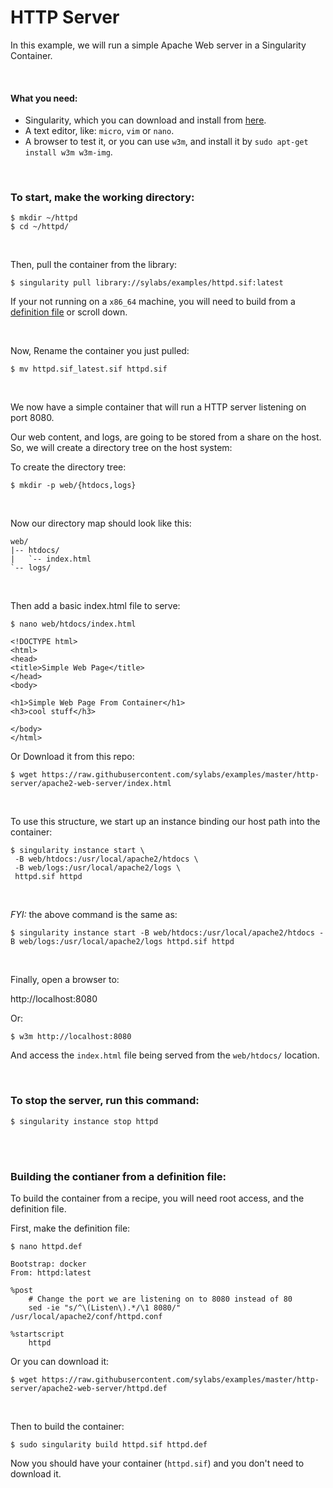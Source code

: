 # HTTP Server

In this example, we will run a simple Apache Web server in a Singularity Container.

<br>

#### What you need:
 - Singularity, which you can download and install from [here](https://github.com/sylabs/singularity).
 - A text editor, like: `micro`, `vim` or `nano`.
 - A browser to test it, or you can use `w3m`, and install it by `sudo apt-get install w3m w3m-img`.
 

<br>

### To start, make the working directory:

```
$ mkdir ~/httpd
$ cd ~/httpd/
```

<br>

Then, pull the container from the library:

```
$ singularity pull library://sylabs/examples/httpd.sif:latest
```
If your not running on a `x86_64` machine, you will need to build from a [definition file](#building-the-contianer-from-a-definition-file) or scroll down.

<br>

Now, Rename the container you just pulled:

```
$ mv httpd.sif_latest.sif httpd.sif
```

<br>

We now have a simple container that will run a HTTP server listening on port 8080.

Our web content, and logs, are going to be stored from a share on the host. So, we will create a directory tree on the host system:

To create the directory tree:

```
$ mkdir -p web/{htdocs,logs}
```

<br>

Now our directory map should look like this:

```
web/
|-- htdocs/
|   `-- index.html
`-- logs/
```

<br>


Then add a basic index.html file to serve:

```
$ nano web/htdocs/index.html
```
```
<!DOCTYPE html>
<html>
<head>
<title>Simple Web Page</title>
</head>
<body>

<h1>Simple Web Page From Container</h1>
<h3>cool stuff</h3>

</body>
</html>
```

Or Download it from this repo:

```
$ wget https://raw.githubusercontent.com/sylabs/examples/master/http-server/apache2-web-server/index.html
```


<br>


To use this structure, we start up an instance binding our host path into the container:

```
$ singularity instance start \
 -B web/htdocs:/usr/local/apache2/htdocs \
 -B web/logs:/usr/local/apache2/logs \
 httpd.sif httpd
```

<br>

*FYI:* the above command is the same as:

```
$ singularity instance start -B web/htdocs:/usr/local/apache2/htdocs -B web/logs:/usr/local/apache2/logs httpd.sif httpd
```

<br>

Finally, open a browser to:

http://localhost:8080

Or:
```
$ w3m http://localhost:8080
```

And access the `index.html` file being served from the `web/htdocs/` location.


<br>


### To stop the server, run this command:

```
$ singularity instance stop httpd
```


<br>
<br>


### Building the contianer from a definition file:

To build the container from a recipe, you will need root access, and the definition file.

First, make the definition file:

```
$ nano httpd.def
```
```
Bootstrap: docker
From: httpd:latest

%post
    # Change the port we are listening on to 8080 instead of 80
    sed -ie "s/^\(Listen\).*/\1 8080/" /usr/local/apache2/conf/httpd.conf

%startscript
    httpd
```

Or you can download it:

```
$ wget https://raw.githubusercontent.com/sylabs/examples/master/http-server/apache2-web-server/httpd.def
```

<br>

Then to build the container:

```
$ sudo singularity build httpd.sif httpd.def
```

Now you should have your container (`httpd.sif`) and you don't need to download it.

<br>
<br>

